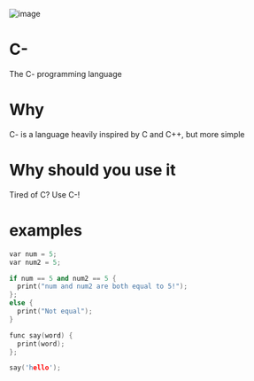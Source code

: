![image](https://user-images.githubusercontent.com/101386337/216001801-f7f64f67-6841-4d39-ab9c-7f2cc66970c6.jpeg) 


# C-
The C- programming language

# Why
C- is a language heavily inspired by C and C++, but more simple

# Why should you use it
Tired of C? Use C-!

# examples
```cpp
var num = 5;
var num2 = 5;

if num == 5 and num2 == 5 {
  print("num and num2 are both equal to 5!");
};
else {
  print("Not equal");
}

func say(word) {
  print(word);
};

say('hello');
```
